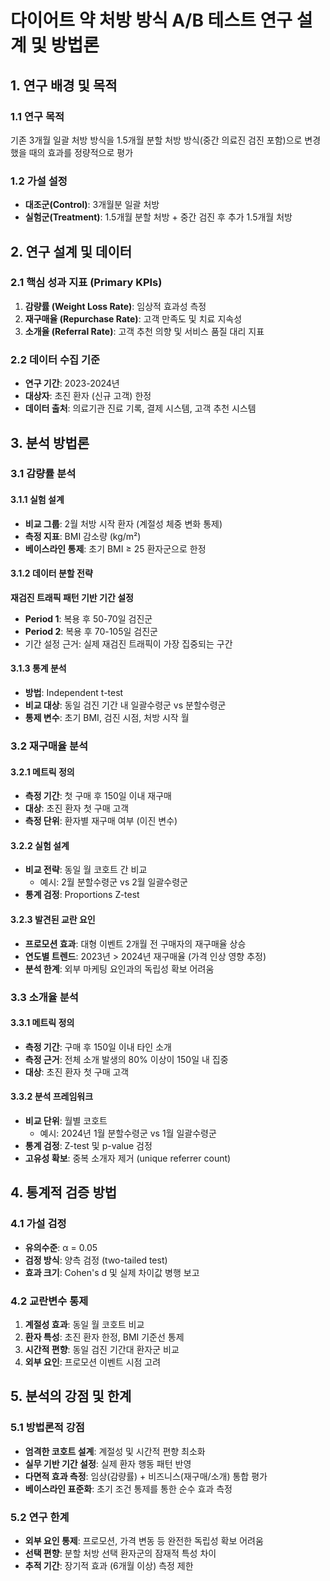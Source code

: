 # 다이어트 약 처방 방식 A/B 테스트 연구 설계 및 방법론

## 1. 연구 배경 및 목적

### 1.1 연구 목적
기존 3개월 일괄 처방 방식을 1.5개월 분할 처방 방식(중간 의료진 검진 포함)으로 변경했을 때의 효과를 정량적으로 평가

### 1.2 가설 설정
* **대조군(Control)**: 3개월분 일괄 처방
* **실험군(Treatment)**: 1.5개월 분할 처방 + 중간 검진 후 추가 1.5개월 처방

## 2. 연구 설계 및 데이터

### 2.1 핵심 성과 지표 (Primary KPIs)
1. **감량률 (Weight Loss Rate)**: 임상적 효과성 측정
2. **재구매율 (Repurchase Rate)**: 고객 만족도 및 치료 지속성
3. **소개율 (Referral Rate)**: 고객 추천 의향 및 서비스 품질 대리 지표

### 2.2 데이터 수집 기준
* **연구 기간**: 2023-2024년
* **대상자**: 초진 환자 (신규 고객) 한정
* **데이터 출처**: 의료기관 진료 기록, 결제 시스템, 고객 추천 시스템

## 3. 분석 방법론

### 3.1 감량률 분석

#### 3.1.1 실험 설계
* **비교 그룹**: 2월 처방 시작 환자 (계절성 체중 변화 통제)
* **측정 지표**: BMI 감소량 (kg/m²)
* **베이스라인 통제**: 초기 BMI ≥ 25 환자군으로 한정

#### 3.1.2 데이터 분할 전략
**재검진 트래픽 패턴 기반 기간 설정**
* **Period 1**: 복용 후 50-70일 검진군
* **Period 2**: 복용 후 70-105일 검진군
* 기간 설정 근거: 실제 재검진 트래픽이 가장 집중되는 구간

#### 3.1.3 통계 분석
* **방법**: Independent t-test
* **비교 대상**: 동일 검진 기간 내 일괄수령군 vs 분할수령군
* **통제 변수**: 초기 BMI, 검진 시점, 처방 시작 월

### 3.2 재구매율 분석

#### 3.2.1 메트릭 정의
* **측정 기간**: 첫 구매 후 150일 이내 재구매
* **대상**: 초진 환자 첫 구매 고객
* **측정 단위**: 환자별 재구매 여부 (이진 변수)

#### 3.2.2 실험 설계
* **비교 전략**: 동일 월 코호트 간 비교
  * 예시: 2월 분할수령군 vs 2월 일괄수령군
* **통계 검정**: Proportions Z-test

#### 3.2.3 발견된 교란 요인
* **프로모션 효과**: 대형 이벤트 2개월 전 구매자의 재구매율 상승
* **연도별 트렌드**: 2023년 > 2024년 재구매율 (가격 인상 영향 추정)
* **분석 한계**: 외부 마케팅 요인과의 독립성 확보 어려움

### 3.3 소개율 분석

#### 3.3.1 메트릭 정의
* **측정 기간**: 구매 후 150일 이내 타인 소개
* **측정 근거**: 전체 소개 발생의 80% 이상이 150일 내 집중
* **대상**: 초진 환자 첫 구매 고객

#### 3.3.2 분석 프레임워크
* **비교 단위**: 월별 코호트
  * 예시: 2024년 1월 분할수령군 vs 1월 일괄수령군
* **통계 검정**: Z-test 및 p-value 검정
* **고유성 확보**: 중복 소개자 제거 (unique referrer count)

## 4. 통계적 검증 방법

### 4.1 가설 검정
* **유의수준**: α = 0.05
* **검정 방식**: 양측 검정 (two-tailed test)
* **효과 크기**: Cohen's d 및 실제 차이값 병행 보고

### 4.2 교란변수 통제
1. **계절성 효과**: 동일 월 코호트 비교
2. **환자 특성**: 초진 환자 한정, BMI 기준선 통제
3. **시간적 편향**: 동일 검진 기간대 환자군 비교
4. **외부 요인**: 프로모션 이벤트 시점 고려

## 5. 분석의 강점 및 한계

### 5.1 방법론적 강점
* **엄격한 코호트 설계**: 계절성 및 시간적 편향 최소화
* **실무 기반 기간 설정**: 실제 환자 행동 패턴 반영
* **다면적 효과 측정**: 임상(감량률) + 비즈니스(재구매/소개) 통합 평가
* **베이스라인 표준화**: 초기 조건 통제를 통한 순수 효과 측정

### 5.2 연구 한계
* **외부 요인 통제**: 프로모션, 가격 변동 등 완전한 독립성 확보 어려움
* **선택 편향**: 분할 처방 선택 환자군의 잠재적 특성 차이
* **추적 기간**: 장기적 효과 (6개월 이상) 측정 제한

